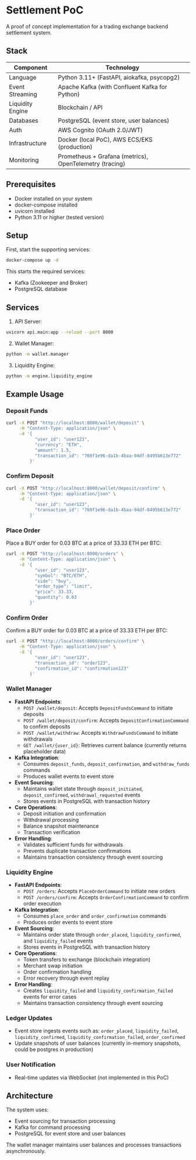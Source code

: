 # Settlement PoC

A proof of concept implementation for a trading exchange backend settlement system.

## Stack

| Component          | Technology                              |
|--------------------|-----------------------------------------|
| Language           | Python 3.11+ (FastAPI, aiokafka, psycopg2) |
| Event Streaming     | Apache Kafka (with Confluent Kafka for Python) |
| Liquidity Engine         | Blockchain / API                    |
| Databases          | PostgreSQL (event store, user balances) |
| Auth               | AWS Cognito (OAuth 2.0/JWT)            |
| Infrastructure    | Docker (local PoC), AWS ECS/EKS (production) |
| Monitoring         | Prometheus + Grafana (metrics), OpenTelemetry (tracing) |

## Prerequisites

- Docker installed on your system
- docker-compose installed
- uvicorn installed
- Python 3.11 or higher (tested version)

## Setup

First, start the supporting services:

```bash
docker-compose up -d
```

This starts the required services:
- Kafka (Zookeeper and Broker)
- PostgreSQL database

## Services

1. API Server:
```bash
uvicorn api.main:app --reload --port 8000
```

2. Wallet Manager:
```bash
python -m wallet.manager
```

3. Liquidity Engine:
```bash
python -m engine.liquidity_engine
```

## Example Usage

### Deposit Funds
```bash
curl -X POST "http://localhost:8000/wallet/deposit" \
     -H "Content-Type: application/json" \
     -d '{
           "user_id": "user123",
           "currency": "ETH",
           "amount": 1.5,
           "transaction_id": "769f1e96-da1b-4baa-94df-8495b613e772"
         }'
```

### Confirm Deposit
```bash
curl -X POST "http://localhost:8000/wallet/deposit/confirm" \
     -H "Content-Type: application/json" \
     -d '{
           "user_id": "user123",
           "transaction_id": "769f1e96-da1b-4baa-94df-8495b613e772"
         }'
```

### Place Order
Place a BUY order for 0.03 BTC at a price of 33.33 ETH per BTC:
```bash
curl -X POST "http://localhost:8000/orders" \
     -H "Content-Type: application/json" \
     -d '{
           "user_id": "user123",
           "symbol": "BTC/ETH",
           "side": "buy",
           "order_type": "limit",
           "price": 33.33,
           "quantity": 0.03
         }'
```


### Confirm Order
Confirm a BUY order for 0.03 BTC at a price of 33.33 ETH per BTC:
```bash
curl -X POST "http://localhost:8000/orders/confirm" \
     -H "Content-Type: application/json" \
     -d '{
           "user_id": "user123",
           "transaction_id": "order123",
           "confirmation_id": "confirmation123"
         }'
```

### Wallet Manager
- **FastAPI Endpoints**:
  - `POST /wallet/deposit`: Accepts `DepositFundsCommand` to initiate deposits
  - `POST /wallet/deposit/confirm`: Accepts `DepositConfirmationCommand` to confirm deposits
  - `POST /wallet/withdraw`: Accepts `WithdrawFundsCommand` to initiate withdrawals
  - `GET /wallet/{user_id}`: Retrieves current balance (currently returns placeholder data)
- **Kafka Integration**:
  - Consumes `deposit_funds`, `deposit_confirmation`, and `withdraw_funds` commands
  - Produces wallet events to event store
- **Event Sourcing**:
  - Maintains wallet state through `deposit_initiated`, `deposit_confirmed`, `withdrawal_requested` events
  - Stores events in PostgreSQL with transaction history
- **Core Operations**:
  - Deposit initiation and confirmation
  - Withdrawal processing
  - Balance snapshot maintenance
  - Transaction verification
- **Error Handling**:
  - Validates sufficient funds for withdrawals
  - Prevents duplicate transaction confirmations
  - Maintains transaction consistency through event sourcing

### Liquidity Engine
- **FastAPI Endpoints**:
  - `POST /orders`: Accepts `PlaceOrderCommand` to initiate new orders
  - `POST /orders/confirm`: Accepts `OrderConfirmationCommand` to confirm order execution
- **Kafka Integration**:
  - Consumes `place_order` and `order_confirmation` commands
  - Produces order events to event store
- **Event Sourcing**:
  - Maintains order state through `order_placed`, `liquidity_confirmed`, and `liquidity_failed` events
  - Stores events in PostgreSQL with transaction history
- **Core Operations**:
  - Token transfers to exchange (blockchain integration)
  - Merchant swap initiation
  - Order confirmation handling
  - Error recovery through event replay
- **Error Handling**:
  - Creates `liquidity_failed` and `liquidity_confirmation_failed` events for error cases
  - Maintains transaction consistency through event sourcing

### Ledger Updates
- Event store ingests events such as: `order_placed`, `liquidity_failed`, `liquidity_confirmed`, `liquidity_confirmation_failed`, `order_confirmed`
- Update snapshots of user balances (currently in-memory snapshots, could be postgres in production)

### User Notification
- Real-time updates via WebSocket (not implemented in this PoC)

## Architecture

The system uses:
- Event sourcing for transaction processing
- Kafka for command processing
- PostgreSQL for event store and user balances

The wallet manager maintains user balances and processes transactions asynchronously.